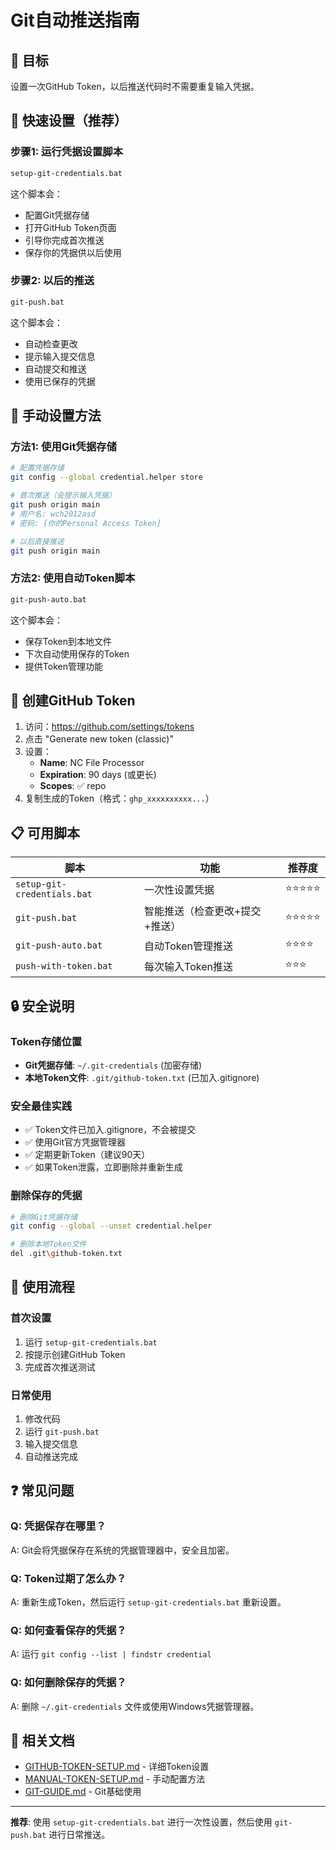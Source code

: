 # Git自动推送指南

## 🎯 目标

设置一次GitHub Token，以后推送代码时不需要重复输入凭据。

## 🚀 快速设置（推荐）

### 步骤1: 运行凭据设置脚本
```bash
setup-git-credentials.bat
```

这个脚本会：
- 配置Git凭据存储
- 打开GitHub Token页面
- 引导你完成首次推送
- 保存你的凭据供以后使用

### 步骤2: 以后的推送
```bash
git-push.bat
```

这个脚本会：
- 自动检查更改
- 提示输入提交信息
- 自动提交和推送
- 使用已保存的凭据

## 🔧 手动设置方法

### 方法1: 使用Git凭据存储
```bash
# 配置凭据存储
git config --global credential.helper store

# 首次推送（会提示输入凭据）
git push origin main
# 用户名: wch2012asd
# 密码: [你的Personal Access Token]

# 以后直接推送
git push origin main
```

### 方法2: 使用自动Token脚本
```bash
git-push-auto.bat
```

这个脚本会：
- 保存Token到本地文件
- 下次自动使用保存的Token
- 提供Token管理功能

## 🔑 创建GitHub Token

1. 访问：https://github.com/settings/tokens
2. 点击 "Generate new token (classic)"
3. 设置：
   - **Name**: NC File Processor
   - **Expiration**: 90 days (或更长)
   - **Scopes**: ✅ repo
4. 复制生成的Token（格式：`ghp_xxxxxxxxxx...`）

## 📋 可用脚本

| 脚本 | 功能 | 推荐度 |
|------|------|--------|
| `setup-git-credentials.bat` | 一次性设置凭据 | ⭐⭐⭐⭐⭐ |
| `git-push.bat` | 智能推送（检查更改+提交+推送） | ⭐⭐⭐⭐⭐ |
| `git-push-auto.bat` | 自动Token管理推送 | ⭐⭐⭐⭐ |
| `push-with-token.bat` | 每次输入Token推送 | ⭐⭐⭐ |

## 🔒 安全说明

### Token存储位置
- **Git凭据存储**: `~/.git-credentials` (加密存储)
- **本地Token文件**: `.git/github-token.txt` (已加入.gitignore)

### 安全最佳实践
- ✅ Token文件已加入.gitignore，不会被提交
- ✅ 使用Git官方凭据管理器
- ✅ 定期更新Token（建议90天）
- ✅ 如果Token泄露，立即删除并重新生成

### 删除保存的凭据
```bash
# 删除Git凭据存储
git config --global --unset credential.helper

# 删除本地Token文件
del .git\github-token.txt
```

## 🎉 使用流程

### 首次设置
1. 运行 `setup-git-credentials.bat`
2. 按提示创建GitHub Token
3. 完成首次推送测试

### 日常使用
1. 修改代码
2. 运行 `git-push.bat`
3. 输入提交信息
4. 自动推送完成

## ❓ 常见问题

### Q: 凭据保存在哪里？
A: Git会将凭据保存在系统的凭据管理器中，安全且加密。

### Q: Token过期了怎么办？
A: 重新生成Token，然后运行 `setup-git-credentials.bat` 重新设置。

### Q: 如何查看保存的凭据？
A: 运行 `git config --list | findstr credential`

### Q: 如何删除保存的凭据？
A: 删除 `~/.git-credentials` 文件或使用Windows凭据管理器。

## 🔗 相关文档

- [GITHUB-TOKEN-SETUP.md](GITHUB-TOKEN-SETUP.md) - 详细Token设置
- [MANUAL-TOKEN-SETUP.md](MANUAL-TOKEN-SETUP.md) - 手动配置方法
- [GIT-GUIDE.md](GIT-GUIDE.md) - Git基础使用

---

**推荐**: 使用 `setup-git-credentials.bat` 进行一次性设置，然后使用 `git-push.bat` 进行日常推送。